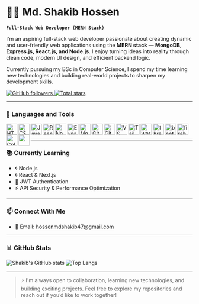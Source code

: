 # 🧑‍💻 Md. Shakib Hossen

**`Full-Stack Web Developer (MERN Stack)`**

I'm an aspiring full-stack web developer passionate about creating dynamic and user-friendly web applications using the **MERN stack** — **MongoDB, Express.js, React.js, and Node.js**. I enjoy turning ideas into reality through clean code, modern UI design, and efficient backend logic.

Currently pursuing my BSc in Computer Science, I spend my time learning new technologies and building real-world projects to sharpen my development skills.

<p align="left">
  <a href="https://github.com/Shakib-56?tab=followers">
    <img alt="GitHub followers" src="https://custom-icon-badges.demolab.com/github/followers/Shakib-56?color=236ad3&labelColor=1155ba&style=for-the-badge&logo=person-add&label=Follow&logoColor=white" />
  </a>
  <a href="https://github.com/Shakib-56?tab=repositories&sort=stargazers">
    <img alt="Total stars" src="https://custom-icon-badges.demolab.com/github/stars/Shakib-56?color=55960c&style=for-the-badge&labelColor=488207&logo=star" />
  </a>
</p>

---

### 🧰 Languages and Tools

<img align="left" alt="HTML" width="30px" src="https://cdn.jsdelivr.net/gh/devicons/devicon/icons/html5/html5-plain.svg" />
<img align="left" alt="CSS" width="30px" src="https://cdn.jsdelivr.net/gh/devicons/devicon/icons/css3/css3-plain.svg" />
<img align="left" alt="JavaScript" width="30px" src="https://cdn.jsdelivr.net/gh/devicons/devicon/icons/javascript/javascript-plain.svg" />
<img align="left" alt="React" width="30px" src="https://cdn.jsdelivr.net/gh/devicons/devicon/icons/react/react-original.svg" />
<img align="left" alt="NodeJS" width="30px" src="https://cdn.jsdelivr.net/gh/devicons/devicon/icons/nodejs/nodejs-original.svg" />
<img align="left" alt="Express" width="30px" src="https://cdn.jsdelivr.net/gh/devicons/devicon/icons/express/express-original.svg" />
<img align="left" alt="MongoDB" width="30px" src="https://cdn.jsdelivr.net/gh/devicons/devicon/icons/mongodb/mongodb-original.svg" />
<img align="left" alt="Git" width="30px" src="https://cdn.jsdelivr.net/gh/devicons/devicon/icons/git/git-original.svg" />
<img align="left" alt="GitHub" width="30px" src="https://cdn.jsdelivr.net/gh/devicons/devicon/icons/github/github-original.svg" />
<img align="left" alt="VS Code" width="30px" src="https://cdn.jsdelivr.net/gh/devicons/devicon/icons/vscode/vscode-original.svg" />
<img laign="left" width="30px" alt="firebase" src="https://cdn.jsdelivr.net/gh/devicons/devicon@latest/icons/firebase/firebase-original.svg" />
<img align="left" alt="Tailwind" width="30px" src="https://cdn.jsdelivr.net/gh/devicons/devicon@latest/icons/tailwindcss/tailwindcss-original.svg" />
<img align="left" alt="wordpress" width="30px " src="https://cdn.jsdelivr.net/gh/devicons/devicon@latest/icons/wordpress/wordpress-plain.svg" />
<img align="left" alt="three js" width="30px"  src="https://cdn.jsdelivr.net/gh/devicons/devicon@latest/icons/threejs/threejs-original.svg" />
<img align="left" alt="bootstrap" width="30px"  src="https://cdn.jsdelivr.net/gh/devicons/devicon@latest/icons/bootstrap/bootstrap-original.svg" />
<img align="left" width="30px" alt="Cplus" src="https://cdn.jsdelivr.net/gh/devicons/devicon@latest/icons/cplusplus/cplusplus-original.svg" />
<img align="left" width="30px" src="https://cdn.jsdelivr.net/gh/devicons/devicon@latest/icons/c/c-original.svg" />







<br />

---

### 📚 Currently Learning
- 🌀 Node.js
- 🌀 React & Next.js
- 🔐 JWT Authentication
- ⚡ API Security & Performance Optimization

---

### 📫 Connect With Me

- 📧 Email: hossenmdshakib47@gmail.com

---

### 📊 GitHub Stats

![Shakib's GitHub stats](https://github-readme-stats.vercel.app/api?username=Shakib-56&show_icons=true&theme=tokyonight)
![Top Langs](https://github-readme-stats.vercel.app/api/top-langs/?username=Shakib-56&layout=compact&theme=tokyonight&hide_border=false)


---

> ⚡ I'm always open to collaboration, learning new technologies, and building exciting projects. Feel free to explore my repositories and reach out if you’d like to work together!
